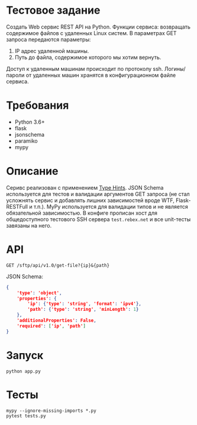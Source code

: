 # Тестовое задание

Создать Web сервис REST API на Python. Функции сервиса: возвращать содержимое файлов с удаленных Linux систем. В параметрах GET запроса передаются параметры:
1.	IP адрес удаленной машины.
2.	Путь до файла, содержимое которого мы хотим вернуть.

Доступ к удаленным машинам происходит по протоколу ssh. Логины/пароли от удаленных машин хранятся в конфигурационном файле сервиса.

# Требования

- Python 3.6+
- flask
- jsonschema
- paramiko
- mypy

# Описание

Серивс реализован с применением [Type Hints](https://www.python.org/dev/peps/pep-0484/). JSON Schema используется для тестов и валидации аргументов GET запроса (не стал усложнять сервис и добавлять лишних зависимостей вроде WTF, Flask-RESTFull и т.п.). MyPy используется для валидации типов и не является обязательной зависимостью. В конфиге прописан хост для общедоступного тестового SSH сервера `test.rebex.net` и все unit-тесты завязаны на него.

# API

`GET /sftp/api/v1.0/get-file?{ip}&{path}`

JSON Schema:
```json
{
    'type': 'object',
    'properties': {
        'ip': {'type': 'string', 'format': 'ipv4'},
        'path': {'type': 'string', 'minLength': 1}
    },
    'additionalProperties': False,
    'required': ['ip', 'path']
}
```

# Запуск

```shell
python app.py
```

# Тесты

```shell
mypy --ignore-missing-imports *.py
pytest tests.py
```
